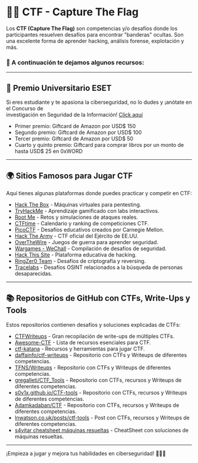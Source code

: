 # 🏴‍☠️ CTF - Capture The Flag  

Los **CTF (Capture The Flag)** son competencias y/o desafíos donde los participantes resuelven desafíos para encontrar "banderas" ocultas. Son una excelente forma de aprender hacking, análisis forense, explotación y más.  

### 📌 A continuación te dejamos algunos recursos:

---

## 🏅 Premio Universitario ESET  
Si eres estudiante y te apasiona la ciberseguridad, no lo dudes y ¡anótate en el Concurso de  
investigación en Seguridad de la Información! [Click aquí](https://www.eset.com/latam/premio-universitario/)  

- Primer premio: Giftcard de Amazon por USD$ 150  
- Segundo premio: Giftcard de Amazon por USD$ 100  
- Tercer premio: Giftcard de Amazon por USD$ 50  
- Cuarto y quinto premio: Giftcard para comprar libros por un monto de hasta USD$ 25 en 0xWORD  

---

## 🌍 Sitios Famosos para Jugar CTF  
Aquí tienes algunas plataformas donde puedes practicar y competir en CTF:  

- [Hack The Box](https://www.hackthebox.com/) - Máquinas virtuales para pentesting.  
- [TryHackMe](https://tryhackme.com/) - Aprendizaje gamificado con labs interactivos.  
- [Root Me](https://www.root-me.org/) - Retos y simulaciones de ataques reales.  
- [CTFtime](https://ctftime.org/) - Calendario y ranking de competiciones CTF.  
- [PicoCTF](https://picoctf.org/) - Desafíos educativos creados por Carnegie Mellon.  
- [Hack The Army](https://www.hackthearmy.com/) - CTF oficial del Ejército de EE.UU.  
- [OverTheWire](https://overthewire.org/wargames/) - Juegos de guerra para aprender seguridad.  
- [Wargames - WeChall](https://www.wechall.net/) - Compilación de desafíos de seguridad.  
- [Hack This Site](https://www.hackthissite.org/) - Plataforma educativa de hacking.  
- [RingZer0 Team](https://ringzer0ctf.com/) - Desafíos de criptografía y reversing.  
- [Tracelabs](https://www.tracelabs.org/) - Desafíos OSINT relacionados a la búsqueda de personas desaparecidas.  

---

## 📚 Repositorios de GitHub con CTFs, Write-Ups y Tools  
Estos repositorios contienen desafíos y soluciones explicadas de CTFs:  

- [CTFWriteups](https://github.com/ctfs/write-ups) - Gran recopilación de write-ups de múltiples CTFs.  
- [Awesome-CTF](https://github.com/apsdehal/awesome-ctf) - Lista de recursos esenciales para CTF.  
- [ctf-katana](https://github.com/JohnHammond/ctf-katana) - Recursos y herramientas para jugar CTF.  
- [daffainfo/ctf-writeups](https://github.com/daffainfo/ctf-writeup) - Repositorio con CTFs y Writeups de diferentes competencias.  
- [TFNS/Writeups](https://github.com/TFNS/writeups) - Repositorio con CTFs y Writeups de diferentes competencias.  
- [gregalleti/CTF_Tools](https://github.com/gregalletti/CTF_tools) - Repositorio con CTFs, recursos y Writeups de diferentes competencias.  
- [s0v1x.github.io/CTF-tools](https://s0v1x.github.io/CTF-tools/) - Repositorio con CTFs, recursos y Writeups de diferentes competencias.  
- [Adamkadaban/CTF](https://github.com/Adamkadaban/CTFs) - Repositorio con CTFs, recursos y Writeups de diferentes competencias.  
- [lnwatson.co.uk/posts/ctf-tools](https://lnwatson.co.uk/posts/ctf-tools/) - Post con CTFs, recursos y Writeups de diferentes competencias.  
- [s4vitar cheatsheet máquinas resueltas](https://drive.google.com/file/d/1lsd961cQ_yE6xm7ChQVqV2E-508VDpqd/edit?conridepde=fuepersoftlac) - CheatSheet con soluciones de máquinas resueltas.  

---

¡Empieza a jugar y mejora tus habilidades en ciberseguridad! 🚀🏴‍☠️  
